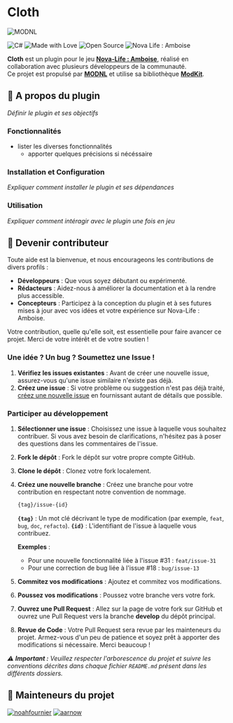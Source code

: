 # Cloth

![MODNL](https://i.ibb.co/WWwF5Y5w/badge-mod.png)

![C#](https://img.shields.io/badge/language-C%23-blue)
![Made with Love](https://img.shields.io/badge/made%20with-%E2%9D%A4-ff69b4)
![Open Source](https://img.shields.io/badge/open%20source-%E2%9C%94-brightgreen)
![Nova Life : Amboise](https://img.shields.io/badge/nova--life-N-1E90FF)

**Cloth** est un plugin pour le jeu [**Nova-Life : Amboise**](https://store.steampowered.com/app/885570/NovaLife_Amboise/), réalisé en collaboration avec plusieurs développeurs de la communauté.  
Ce projet est propulsé par [**MODNL**](https://discord.gg/8j2suEE9Mf) et utilise sa bibliothèque [**ModKit**](https://github.com/Aarnow/NovaLife_ModKit-Releases/releases/latest).


## 📌 A propos du plugin
*Définir le plugin et ses objectifs*

### Fonctionnalités
- lister les diverses fonctionnalités
  - apporter quelques précisions si nécéssaire

### Installation et Configuration
*Expliquer comment installer le plugin et ses dépendances*

### Utilisation
*Expliquer comment intéragir avec le plugin une fois en jeu*

## 🤝 Devenir contributeur
Toute aide est la bienvenue, et nous encourageons les contributions de divers profils :

- **Développeurs** : Que vous soyez débutant ou expérimenté.
- **Rédacteurs** : Aidez-nous à améliorer la documentation et à la rendre plus accessible.
- **Concepteurs** : Participez à la conception du plugin et à ses futures mises à jour avec vos idées et votre expérience sur Nova-Life : Amboise.

Votre contribution, quelle qu'elle soit, est essentielle pour faire avancer ce projet. Merci de votre intérêt et de votre soutien !

### Une idée ? Un bug ? Soumettez une Issue !

1. **Vérifiez les issues existantes** : Avant de créer une nouvelle issue, assurez-vous qu'une issue similaire n'existe pas déjà.
2. **Créez une issue** : Si votre problème ou suggestion n'est pas déjà traité, [créez une nouvelle issue](https://github.com/noahfournier/Cloths/issues/new) en fournissant autant de détails que possible.

### Participer au développement
1. **Sélectionner une issue** : Choisissez une issue à laquelle vous souhaitez contribuer. Si vous avez besoin de clarifications, n'hésitez pas à poser des questions dans les commentaires de l'issue.
2. **Fork le dépôt** : Fork le dépôt sur votre propre compte GitHub.
3. **Clone le dépôt** : Clonez votre fork localement.
4. **Créez une nouvelle branche** : Créez une branche pour votre contribution en respectant notre convention de nommage.
    ```bash
    {tag}/issue-{id}
    ```
    **`{tag}`** : Un mot clé décrivant le type de modification (par exemple, `feat`, `bug`, `doc`, `refacto`).
    **`{id}`** : L'identifiant de l'issue à laquelle vous contribuez.

    **Exemples** :
    - Pour une nouvelle fonctionnalité liée à l'issue #31 : `feat/issue-31`
    - Pour une correction de bug liée à l'issue #18 : `bug/issue-13`
5. **Commitez vos modifications** : Ajoutez et commitez vos modifications.
6. **Poussez vos modifications** : Poussez votre branche vers votre fork.
7. **Ouvrez une Pull Request** : Allez sur la page de votre fork sur GitHub et ouvrez une Pull Request vers la branche **develop** du dépôt principal.
8. **Revue de Code** : Votre Pull Request sera revue par les mainteneurs du projet. Armez-vous d'un peu de patience et soyez prêt à apporter des modifications si nécessaire. Merci beaucoup !


*⚠️ **Important :** Veuillez respecter l'arborescence du projet et suivre les conventions décrites dans chaque fichier <code>README.md</code> présent dans les différents dossiers.*

## 🦋 Mainteneurs du projet
[![noahfournier](https://avatars.githubusercontent.com/u/158089914?v=4&size=40)](https://github.com/noahfournier)
[![aarnow](https://avatars.githubusercontent.com/u/150937845?v=4&size=40)](https://github.com/aarnow)
